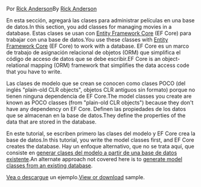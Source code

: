 <span data-ttu-id="f6419-101">Por [Rick Anderson](https://twitter.com/RickAndMSFT)</span><span class="sxs-lookup"><span data-stu-id="f6419-101">By [Rick Anderson](https://twitter.com/RickAndMSFT)</span></span>

<span data-ttu-id="f6419-102">En esta sección, agregará las clases para administrar películas en una base de datos.</span><span class="sxs-lookup"><span data-stu-id="f6419-102">In this section, you add classes for managing movies in a database.</span></span> <span data-ttu-id="f6419-103">Estas clases se usan con [Entity Framework Core](https://docs.microsoft.com/ef/core) (EF Core) para trabajar con una base de datos.</span><span class="sxs-lookup"><span data-stu-id="f6419-103">You use these classes with [Entity Framework Core](https://docs.microsoft.com/ef/core) (EF Core) to work with a database.</span></span> <span data-ttu-id="f6419-104">EF Core es un marco de trabajo de asignación relacional de objetos (ORM) que simplifica el código de acceso de datos que se debe escribir.</span><span class="sxs-lookup"><span data-stu-id="f6419-104">EF Core is an object-relational mapping (ORM) framework that simplifies the data access code that you have to write.</span></span>

<span data-ttu-id="f6419-105">Las clases de modelo que se crean se conocen como clases POCO (del inglés "plain-old CLR objects", objetos CLR antiguos sin formato) porque no tienen ninguna dependencia de EF Core.</span><span class="sxs-lookup"><span data-stu-id="f6419-105">The model classes you create are known as POCO classes (from "plain-old CLR objects") because they don't have any dependency on EF Core.</span></span> <span data-ttu-id="f6419-106">Definen las propiedades de los datos que se almacenan en la base de datos.</span><span class="sxs-lookup"><span data-stu-id="f6419-106">They define the properties of the data that are stored in the database.</span></span>

<span data-ttu-id="f6419-107">En este tutorial, se escriben primero las clases del modelo y EF Core crea la base de datos.</span><span class="sxs-lookup"><span data-stu-id="f6419-107">In this tutorial, you write the model classes first, and EF Core creates the database.</span></span> <span data-ttu-id="f6419-108">Hay un enfoque alternativo, que no se trata aquí, que consiste en [generar clases del modelo a partir de una base de datos existente](https://docs.microsoft.com/ef/core/get-started/aspnetcore/existing-db).</span><span class="sxs-lookup"><span data-stu-id="f6419-108">An alternate approach not covered here is to [generate model classes from an existing database](https://docs.microsoft.com/ef/core/get-started/aspnetcore/existing-db).</span></span>

<span data-ttu-id="f6419-109">[Vea o descargue](https://github.com/aspnet/Docs/tree/master/aspnetcore/tutorials/razor-pages/razor-pages-start/sample/RazorPagesMovie) un ejemplo.</span><span class="sxs-lookup"><span data-stu-id="f6419-109">[View or download](https://github.com/aspnet/Docs/tree/master/aspnetcore/tutorials/razor-pages/razor-pages-start/sample/RazorPagesMovie) sample.</span></span>